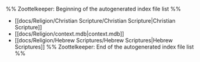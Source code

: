 %% Zoottelkeeper: Beginning of the autogenerated index file list  %%
-  [[docs/Religion/Christian Scripture/Christian Scripture|Christian Scripture]]
-  [[docs/Religion/context.mdb|context.mdb]]
-  [[docs/Religion/Hebrew Scriptures/Hebrew Scriptures|Hebrew Scriptures]]
%% Zoottelkeeper: End of the autogenerated index file list  %%
